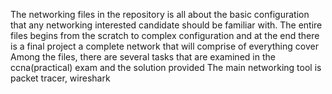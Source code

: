 The networking files in the repository is all about the basic configuration that any networking interested candidate should be familiar with.
The entire files begins from the scratch to complex configuration and at the end there is a final project a complete network that 
will comprise of everything cover
Among the files, there are several tasks that are examined in the ccna(practical) exam and the solution provided
The main networking tool is packet tracer, wireshark
